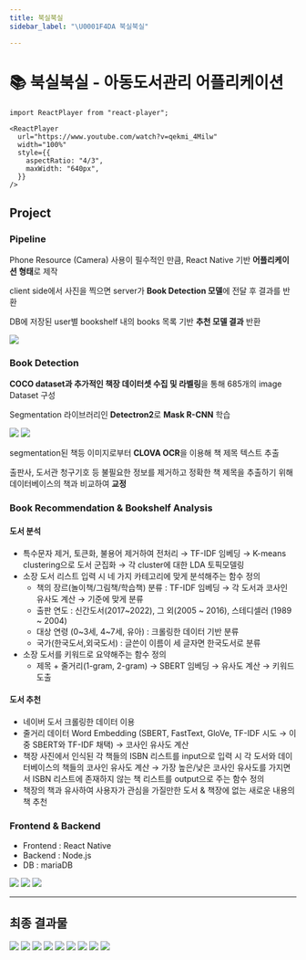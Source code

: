```yaml
---
title: 북실북실
sidebar_label: "\U0001F4DA 북실북실"

---
```

# 📚 북실북실 - 아동도서관리 어플리케이션

```mdx-code-block
import ReactPlayer from "react-player";

<ReactPlayer
  url="https://www.youtube.com/watch?v=qekmi_4Milw"
  width="100%"
  style={{
    aspectRatio: "4/3",
    maxWidth: "640px",
  }}
/>
```

## Project

### Pipeline

Phone Resource (Camera) 사용이 필수적인 만큼, React Native 기반 **어플리케이션 형태**로 제작

client side에서 사진을 찍으면 server가 **Book Detection 모델**에 전달 후 결과를 반환

DB에 저장된 user별 bookshelf 내의 books 목록 기반 **추천 모델 결과** 반환

![](./assets/booksilbooksil/1.png)

### Book Detection

**COCO dataset과 추가적인 책장 데이터셋 수집 및 라벨링**을 통해 685개의 image Dataset 구성

Segmentation 라이브러리인 **Detectron2**로 **Mask R-CNN** 학습

![](./assets/booksilbooksil/2.png)
![](./assets/booksilbooksil/3.png)

segmentation된 책등 이미지로부터 **CLOVA OCR**을 이용해 책 제목 텍스트 추출

출판사, 도서관 청구기호 등 불필요한 정보를 제거하고 정확한 책 제목을 추출하기 위해 데이터베이스의 책과 비교하여 **교정**

### Book Recommendation & Bookshelf Analysis

#### 도서 분석

* 특수문자 제거, 토큰화, 불용어 제거하여 전처리 → TF-IDF 임베딩 → K-means clustering으로 도서 군집화 → 각 cluster에 대한 LDA 토픽모델링
* 소장 도서 리스트 입력 시 네 가지 카테고리에 맞게 분석해주는 함수 정의
  * 책의 장르(놀이책/그림책/학습책) 분류 : TF-IDF 임베딩 → 각 도서과 코사인 유사도 계산 → 기준에 맞게 분류
  * 출판 연도 : 신간도서(2017\~2022), 그 외(2005 \~ 2016), 스테디셀러 (1989 \~ 2004)
  * 대상 연령 (0\~3세, 4\~7세, 유아) : 크롤링한 데이터 기반 분류
  * 국가(한국도서,외국도서) : 글쓴이 이름이 세 글자면 한국도서로 분류
* 소장 도서를 키워드로 요약해주는 함수 정의
  * 제목 + 줄거리(1-gram, 2-gram) → SBERT 임베딩 → 유사도 계산 → 키워드 도출

#### 도서 추천

* 네이버 도서 크롤링한 데이터 이용
* 줄거리 데이터 Word Embedding (SBERT, FastText, GloVe, TF-IDF 시도 → 이중 SBERT와 TF-IDF 채택) → 코사인 유사도 계산
* 책장 사진에서 인식된 각 책들의 ISBN 리스트를 input으로 입력 시 각 도서와 데이터베이스의 책들의 코사인 유사도 계산 → 가장 높은/낮은 코사인 유사도를 가지면서 ISBN 리스트에 존재하지 않는 책 리스트를 output으로 주는 함수 정의
* 책장의 책과 유사하여 사용자가 관심을 가질만한 도서 & 책장에 없는 새로운 내용의 책 추천

### Frontend & Backend

* Frontend : React Native
* Backend : Node.js
* DB : mariaDB

![](./assets/booksilbooksil/4.png)
![](./assets/booksilbooksil/5.png)
![](./assets/booksilbooksil/6.png)

***

## 최종 결과물

![](./assets/booksilbooksil/7.png)
![](./assets/booksilbooksil/8.png)
![](./assets/booksilbooksil/9.png)
![](./assets/booksilbooksil/10.png)
![](./assets/booksilbooksil/11.png)
![](./assets/booksilbooksil/12.png)
![](./assets/booksilbooksil/13.png)
![](./assets/booksilbooksil/14.png)
![](./assets/booksilbooksil/15.png)